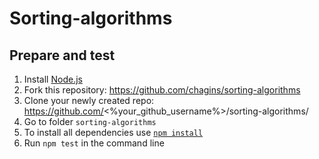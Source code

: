 # Sorting-algorithms

## Prepare and test
1. Install [Node.js](https://nodejs.org/en/download/)   
2. Fork this repository: https://github.com/chagins/sorting-algorithms
3. Clone your newly created repo: https://github.com/<%your_github_username%>/sorting-algorithms/  
4. Go to folder `sorting-algorithms`  
5. To install all dependencies use [`npm install`](https://docs.npmjs.com/cli/install)  
6. Run `npm test` in the command line
